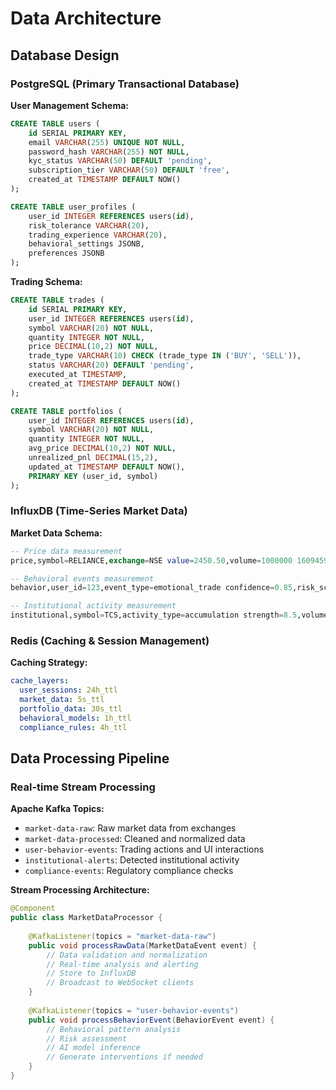 # Data Architecture

## Database Design

### PostgreSQL (Primary Transactional Database)

**User Management Schema:**
```sql
CREATE TABLE users (
    id SERIAL PRIMARY KEY,
    email VARCHAR(255) UNIQUE NOT NULL,
    password_hash VARCHAR(255) NOT NULL,
    kyc_status VARCHAR(50) DEFAULT 'pending',
    subscription_tier VARCHAR(50) DEFAULT 'free',
    created_at TIMESTAMP DEFAULT NOW()
);

CREATE TABLE user_profiles (
    user_id INTEGER REFERENCES users(id),
    risk_tolerance VARCHAR(20),
    trading_experience VARCHAR(20),
    behavioral_settings JSONB,
    preferences JSONB
);
```

**Trading Schema:**
```sql
CREATE TABLE trades (
    id SERIAL PRIMARY KEY,
    user_id INTEGER REFERENCES users(id),
    symbol VARCHAR(20) NOT NULL,
    quantity INTEGER NOT NULL,
    price DECIMAL(10,2) NOT NULL,
    trade_type VARCHAR(10) CHECK (trade_type IN ('BUY', 'SELL')),
    status VARCHAR(20) DEFAULT 'pending',
    executed_at TIMESTAMP,
    created_at TIMESTAMP DEFAULT NOW()
);

CREATE TABLE portfolios (
    user_id INTEGER REFERENCES users(id),
    symbol VARCHAR(20) NOT NULL,
    quantity INTEGER NOT NULL,
    avg_price DECIMAL(10,2) NOT NULL,
    unrealized_pnl DECIMAL(15,2),
    updated_at TIMESTAMP DEFAULT NOW(),
    PRIMARY KEY (user_id, symbol)
);
```

### InfluxDB (Time-Series Market Data)

**Market Data Schema:**
```sql
-- Price data measurement
price,symbol=RELIANCE,exchange=NSE value=2450.50,volume=1000000 1609459200000000000

-- Behavioral events measurement  
behavior,user_id=123,event_type=emotional_trade confidence=0.85,risk_score=7.2 1609459200000000000

-- Institutional activity measurement
institutional,symbol=TCS,activity_type=accumulation strength=8.5,volume_ratio=3.2 1609459200000000000
```

### Redis (Caching & Session Management)

**Caching Strategy:**
```yaml
cache_layers:
  user_sessions: 24h_ttl
  market_data: 5s_ttl
  portfolio_data: 30s_ttl
  behavioral_models: 1h_ttl
  compliance_rules: 4h_ttl
```

## Data Processing Pipeline

### Real-time Stream Processing

**Apache Kafka Topics:**
- `market-data-raw`: Raw market data from exchanges
- `market-data-processed`: Cleaned and normalized data
- `user-behavior-events`: Trading actions and UI interactions
- `institutional-alerts`: Detected institutional activity
- `compliance-events`: Regulatory compliance checks

**Stream Processing Architecture:**
```java
@Component
public class MarketDataProcessor {
    
    @KafkaListener(topics = "market-data-raw")
    public void processRawData(MarketDataEvent event) {
        // Data validation and normalization
        // Real-time analysis and alerting
        // Store to InfluxDB
        // Broadcast to WebSocket clients
    }
    
    @KafkaListener(topics = "user-behavior-events")
    public void processBehaviorEvent(BehaviorEvent event) {
        // Behavioral pattern analysis
        // Risk assessment
        // AI model inference
        // Generate interventions if needed
    }
}
```
